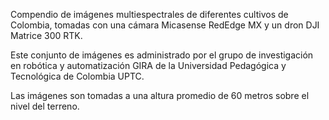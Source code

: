 Compendio de imágenes multiespectrales de diferentes cultivos de Colombia, tomadas con una cámara Micasense RedEdge MX y un dron DJI Matrice 300 RTK.

Este conjunto de imágenes es administrado por el grupo de investigación en robótica y automatización GIRA de la Universidad Pedagógica y Tecnológica de Colombia UPTC.

Las imágenes son tomadas a una altura promedio de 60 metros sobre el nivel del terreno.